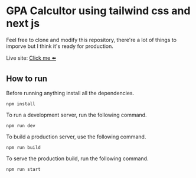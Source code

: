# GPA Calcultor using tailwind css and next js

Feel free to clone and modify this repository, there're a lot of things to imporve but I think it's ready for production.

Live site: [Click me ⬅️](https://gpacalculator-body20002.vercel.app/)

## How to run 

Before running anything install all the dependencies.

```
npm install
```

To run a development server, run the following command.
```
npm run dev 
```

To build a production server, use the following command.
```
npm run build
```

To serve the production build, run the following command.
```
npm run start
```
